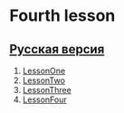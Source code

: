 # Fourth lesson

## [Русская версия](./README_ru.md)


1) [LessonOne](src/LessonOne/README.md)
2) [LessonTwo](src/LessonTwo/README.md)
3) [LessonThree](src/LessonThree/README.md)
3) [LessonFour](src/LessonFour/README.md)
